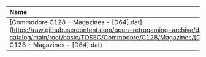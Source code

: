 |Name|Size|
|:---|---:|
|[Commodore C128 - Magazines - [D64].dat](https://raw.githubusercontent.com/open-retrogaming-archive/dat-catalog/main/root/basic/TOSEC/Commodore/C128/Magazines/[D64]/Commodore C128 - Magazines - [D64].dat)|31373|
